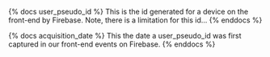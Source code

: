 {% docs user_pseudo_id %}
This is the id generated for a device on the front-end by Firebase. Note, there is a limitation for this id...
{% enddocs %}

{% docs acquisition_date %}
This the date a user_pseudo_id was first captured in our front-end events on Firebase.
{% enddocs %}